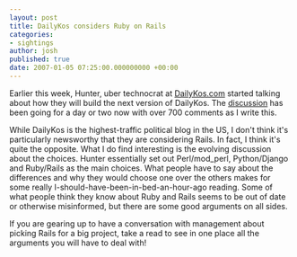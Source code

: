 ```yaml
---
layout: post
title: DailyKos considers Ruby on Rails
categories:
- sightings
author: josh
published: true
date: 2007-01-05 07:25:00.000000000 +00:00
---
```

Earlier this week, Hunter, uber technocrat at [DailyKos.com](http://www.dailykos.com) started talking about how they will build the next version of DailyKos. The [discussion](http://www.dailykos.com/story/2007/1/3/182756/0971) has been going for a day or two now with over 700 comments as I write this.

While DailyKos is the highest-traffic political blog in the US, I don't think it's particularly newsworthy that they are considering Rails. In fact, I think it's quite the opposite. What I do find interesting is the evolving discussion about the choices. Hunter essentially set out Perl/mod_perl, Python/Django and Ruby/Rails as the main choices. What people have to say about the differences and why they would choose one over the others makes for some really I-should-have-been-in-bed-an-hour-ago reading. Some of what people think they know about Ruby and Rails seems to be out of date or otherwise misinformed, but there are some good arguments on all sides.

If you are gearing up to have a conversation with management about picking Rails for a big project, take a read to see in one place all the arguments you will have to deal with!
